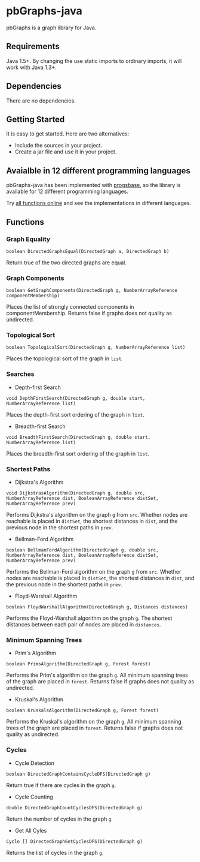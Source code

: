 # pbGraphs-java
pbGraphs is a graph library for Java.

## Requirements
Java 1.5+. By changing the use static imports to ordinary imports, it will work with Java 1.3+.

## Dependencies
There are no dependencies.

## Getting Started
It is easy to get started. Here are two alternatives:

 - Include the sources in your project.
 - Create a jar file and use it in your project.

## Avaialble in 12 different programming languages
pbGraphs-java has been implemented with [progsbase](https://www.progsbase.com), so the library is available for 12 different programming languages.

Try [all functions online](https://repo.progsbase.com/repoviewer/no.inductive.libraries/DirectedGraphs/0.1.14/) and see the implementations in different languages.

## Functions

### Graph Equality
```
boolean DirectedGraphsEqual(DirectedGraph a, DirectedGraph b)
```

Return true of the two directed graphs are equal.

### Graph Components
```
boolean GetGraphComponents(DirectedGraph g, NumberArrayReference componentMembership)
```

Places the list of strongly connected components in componentMembership. Returns false if graphs does not quality as undirected.

### Topological Sort
```
boolean TopologicalSort(DirectedGraph g, NumberArrayReference list)
```

Places the topological sort of the graph in `list`.

### Searches

* Depth-first Search
```
void DepthFirstSearch(DirectedGraph g, double start, NumberArrayReference list)
```

Places the depth-first sort ordering of the graph in `list`.

* Breadth-first Search
```
void BreadthFirstSearch(DirectedGraph g, double start, NumberArrayReference list)
```

Places the breadth-first sort ordering of the graph in `list`.

### Shortest Paths

* Dijkstra's Algorithm
```
void DijkstrasAlgorithm(DirectedGraph g, double src, NumberArrayReference dist, BooleanArrayReference distSet, NumberArrayReference prev)
```

Performs Dijkstra's algorithm on the graph `g` from `src`. Whether nodes are reachable is placed in `distSet`, the shortest distances in `dist`, and the previous node in the shortest paths in `prev`.

* Bellman-Ford Algorithm
```
boolean BellmanFordAlgorithm(DirectedGraph g, double src, NumberArrayReference dist, BooleanArrayReference distSet, NumberArrayReference prev)
```

Performs the Bellman-Ford algorithm on the graph `g` from `src`. Whether nodes are reachable is placed in `distSet`, the shortest distances in `dist`, and the previous node in the shortest paths in `prev`.


* Floyd-Warshall Algorithm
```
boolean FloydWarshallAlgorithm(DirectedGraph g, Distances distances)
```

Performs the Floyd-Warshall algorithm on the graph `g`. The shortest distances between each pair of nodes are placed in `distances`.

### Minimum Spanning Trees

* Prim's Algorithm
```
boolean PrimsAlgorithm(DirectedGraph g, Forest forest)
```

Performs the Prim's algorithm on the graph `g`. All minimum spanning trees of the graph are placed in `forest`. Returns false if graphs does not quality as undirected.


* Kruskal's Algorithm
```
boolean KruskalsAlgorithm(DirectedGraph g, Forest forest)
```

Performs the Kruskal's algorithm on the graph `g`. All minimum spanning trees of the graph are placed in `forest`. Returns false if graphs does not quality as undirected.

### Cycles

* Cycle Detection
```
boolean DirectedGraphContainsCycleDFS(DirectedGraph g)
```

Return true if there are cycles in the graph `g`.

* Cycle Counting
```
double DirectedGraphCountCyclesDFS(DirectedGraph g)
```

Return the number of cycles in the graph `g`.

* Get All Cyles
```
Cycle [] DirectedGraphGetCyclesDFS(DirectedGraph g)
```

Returns the list of cycles in the graph `g`.
